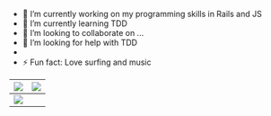 




- 🔭 I’m currently working on my programming skills in Rails and JS 
- 🌱 I’m currently learning TDD
- 👯 I’m looking to collaborate on ...
- 🤔 I’m looking for help with TDD 
- 
- ⚡ Fun fact: Love surfing and music


<img src="https://github-readme-stats.vercel.app/api?username=thiagocal&&show_icons=true&count_private=true&theme=github_dark">|<img src="https://github-readme-streak-stats.herokuapp.com/?user=thiagocal&theme=blueberry_duo"/>
|---|---|
<img src="https://github-readme-stats.vercel.app/api/top-langs/?username=thiagocal&layout=compact&theme=github_dark"/>|

